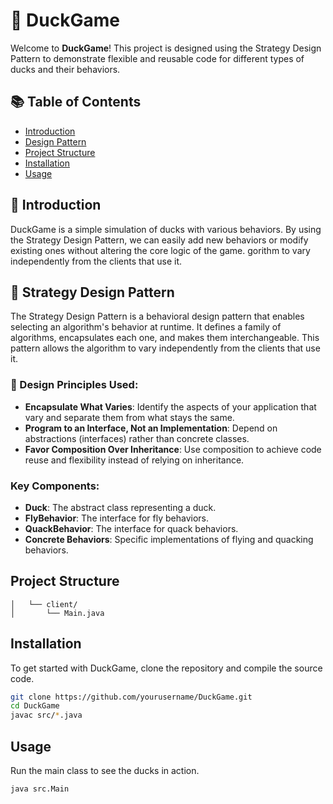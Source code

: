 # 🦆 DuckGame

Welcome to **DuckGame**! This project is designed using the Strategy Design Pattern to demonstrate flexible and reusable code for different types of ducks and their behaviors.

## 📚 Table of Contents
- [Introduction](#introduction)
- [Design Pattern](#design-pattern)
- [Project Structure](#project-structure)
- [Installation](#installation)
- [Usage](#usage)

## 🌟 Introduction
DuckGame is a simple simulation of ducks with various behaviors. By using the Strategy Design Pattern, we can easily add new behaviors or modify existing ones without altering the core logic of the game.
gorithm to vary independently from the clients that use it.

## 🧩 Strategy Design Pattern
The Strategy Design Pattern is a behavioral design pattern that enables selecting an algorithm's behavior at runtime. It defines a family of algorithms, encapsulates each one, and makes them interchangeable. This pattern allows the algorithm to vary independently from the clients that use it.

### 🎨 Design Principles Used:
- **Encapsulate What Varies**: Identify the aspects of your application that vary and separate them from what stays the same.
- **Program to an Interface, Not an Implementation**: Depend on abstractions (interfaces) rather than concrete classes.
- **Favor Composition Over Inheritance**: Use composition to achieve code reuse and flexibility instead of relying on inheritance.

### Key Components:
- **Duck**: The abstract class representing a duck.
- **FlyBehavior**: The interface for fly behaviors.
- **QuackBehavior**: The interface for quack behaviors.
- **Concrete Behaviors**: Specific implementations of flying and quacking behaviors.


## Project Structure

```
│   └── client/
│       └── Main.java
```

## Installation
To get started with DuckGame, clone the repository and compile the source code.

```bash
git clone https://github.com/yourusername/DuckGame.git
cd DuckGame
javac src/*.java
```

## Usage
Run the main class to see the ducks in action.

```bash
java src.Main
```
